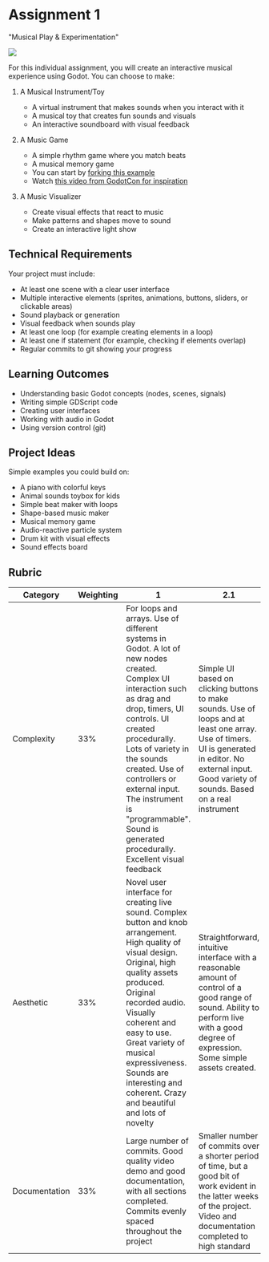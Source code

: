# Assignment 1

"Musical Play & Experimentation" 

![](images/cybertrad.png.jpg)

For this individual assignment, you will create an interactive musical experience using Godot. You can choose to make:

1. A Musical Instrument/Toy
   - A virtual instrument that makes sounds when you interact with it
   - A musical toy that creates fun sounds and visuals
   - An interactive soundboard with visual feedback

2. A Music Game
   - A simple rhythm game where you match beats
   - A musical memory game
   - You can start by [forking this example](https://github.com/skooter500/duckies2.0)
   - Watch [this video from GodotCon for inspiration](https://www.youtube.com/watch?v=eEZvcG_TIHo)

3. A Music Visualizer
   - Create visual effects that react to music
   - Make patterns and shapes move to sound
   - Create an interactive light show

## Technical Requirements
Your project must include:
- At least one scene with a clear user interface
- Multiple interactive elements (sprites, animations, buttons, sliders, or clickable areas)
- Sound playback or generation
- Visual feedback when sounds play
- At least one loop (for example creating elements in a loop)
- At least one if statement (for example, checking if elements overlap)
- Regular commits to git showing your progress

## Learning Outcomes
- Understanding basic Godot concepts (nodes, scenes, signals)
- Writing simple GDScript code
- Creating user interfaces
- Working with audio in Godot
- Using version control (git)

## Project Ideas
Simple examples you could build on:
- A piano with colorful keys
- Animal sounds toybox for kids
- Simple beat maker with loops
- Shape-based music maker
- Musical memory game
- Audio-reactive particle system
- Drum kit with visual effects
- Sound effects board

## Rubric

| Category | Weighting | 1 | 2.1 | 2.2 | Pass | Fail |
|----------|-----------|--------|----|----|----|----|
| Complexity | 33% | For loops and arrays. Use of different systems in Godot. A lot of new nodes created. Complex UI interaction such as drag and drop, timers, UI controls. UI created procedurally. Lots of variety in the sounds created. Use of controllers or external input. The instrument is "programmable". Sound is generated procedurally. Excellent visual feedback | Simple UI based on clicking buttons to make sounds. Use of loops and at least one array. Use of timers. UI is generated in editor.  No external input. Good variety of sounds. Based on a real instrument | A basic soundboard with buttons to make sounds | Forked the repo, made some commits, not much working, but it makes a sound | Failed to fork the repo, no commits made |
| Aesthetic | 33% | Novel user interface for creating live sound. Complex button and knob arrangement. High quality of visual design. Original, high quality assets produced. Original  recorded audio. Visually coherent and easy to use. Great variety of musical expressiveness. Sounds are interesting and coherent. Crazy and beautiful and lots of novelty | Straightforward, intuitive interface with a reasonable amount of control of a good range of sound. Ability to perform live with a good degree of expression. Some simple assets created. | Basic interface with one screen. Some assets made and some acquired from online sources. Not too much variety in the expressiveness of the instrument | Simple or unintuitive user interface. User interface made from premade assets. Sound are premade or made using simple tools | Basic user interface that makes sound, without any expressiveness or novelty or much fun. | Project doesnt make any sound
| Documentation | 33% | Large number of commits. Good quality video demo and good documentation, with all sections completed. Commits evenly spaced throughout the project | Smaller number of commits over a shorter period of time, but a good bit of work evident in the latter weeks of the project. Video and documentation completed to high standard | All done in week or two before the delivery date. Lots of commits in last two weeks. Documentation incomplete or video incomplete. | All done in the final week. Incomplete documentation or video. Few commits | No use of git. project doesnt work |